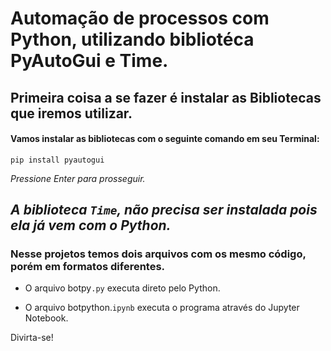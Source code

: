 # Automação de processos com Python, utilizando bibliotéca PyAutoGui e Time.

## Primeira coisa a se fazer é instalar as Bibliotecas que iremos utilizar. 

#### **Vamos instalar as bibliotecas com o seguinte comando em seu Terminal:**

`pip install pyautogui`

*Pressione Enter para prosseguir.*

*A biblioteca `Time`, não precisa ser instalada pois ela já vem com o Python.*
---

### Nesse projetos temos dois arquivos com os mesmo código, porém em formatos diferentes.

- O arquivo botpy`.py` executa direto pelo Python.

- O arquivo botpython.`ipynb` executa o programa através do Jupyter Notebook.

Divirta-se!